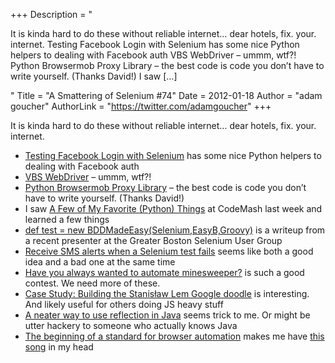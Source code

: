 +++
Description = "<p>It is kinda hard to do these without reliable internet… dear hotels, fix. your. internet. Testing Facebook Login with Selenium has some nice Python helpers to dealing with Facebook auth VBS WebDriver – ummm, wtf?! Python Browsermob Proxy Library – the best code is code you don’t have to write yourself. (Thanks David!) I saw […]</p>"
Title = "A Smattering of Selenium #74"
Date = 2012-01-18
Author = "adam goucher"
AuthorLink = "https://twitter.com/adamgoucher"
+++

<p>It is kinda hard to do these without reliable internet&#8230; dear hotels, fix. your. internet.</p>
<ul>
<li><a href="http://blog.pamelafox.org/2012/01/testing-facebook-login-with-selenium.html">Testing Facebook Login with Selenium</a> has some nice Python helpers to dealing with Facebook auth</li>
<li><a href="http://htejera.users.sourceforge.net/vbswebdriver/index.html">VBS WebDriver</a> &#8211; ummm, wtf?!</li>
<li><a href="http://oss.theautomatedtester.co.uk/browsermob-proxy-py/">Python Browsermob Proxy Library</a> &#8211; the best code is code you don&#8217;t have to write yourself. (Thanks David!)</li>
<li>I saw <a href="http://mike.pirnat.com/2012/01/13/a-few-of-my-favorite-python-things/">A Few of My Favorite (Python) Things</a> at CodeMash last week and learned a few things</li>
<li><a href="http://www.rajivnarula.com/blog/2012/01/12/def-test-new-bddmadeeasyseleniumeasybgroovy/">def test = new BDDMadeEasy(Selenium,EasyB,Groovy)</a> is a writeup from a recent presenter at the Greater Boston Selenium User Group</li>
<li><a href="http://blog.testingbot.com/2012/01/11/receive-sms-alerts-when-a-selenium-test-fails">Receive SMS alerts when a Selenium test fails</a> seems like both a good idea and a bad one at the same time</li>
<li><a href="http://watirmelon.com/2012/01/16/have-you-always-wanted-to-automate-minesweeper/">Have you always wanted to automate minesweeper?</a> is such a good contest. We need more of these.</li>
<li><a href="http://www.html5rocks.com/en/tutorials/doodles/lem">Case Study: Building the Stanisław Lem Google doodle</a> is interesting. And likely useful for others doing JS heavy stuff</li>
<li><a href="http://java.dzone.com/articles/neater-way-use-reflection-java">A neater way to use reflection in Java</a> seems trick to me. Or might be utter hackery to someone who actually knows Java</li>
<li><a href="http://www.theautomatedtester.co.uk/blog/2012/the-beginning-of-a-standard-for-browser-automation.html">The beginning of a standard for browser automation</a> makes me have <a href="http://www.youtube.com/watch?v=F0FBi5Rv1ho">this song</a> in my head</li>
</li>

